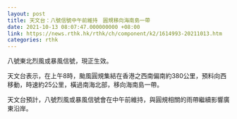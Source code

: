 ```yaml
---
layout: post
title: 天文台：八號信號中午前維持　圓規移向海南島一帶
date: 2021-10-13 08:07:47.000000000 +08:00
link: https://news.rthk.hk/rthk/ch/component/k2/1614993-20211013.htm
categories: rthk
---
```


八號東北烈風或暴風信號，現正生效。

天文台表示，在上午8時，颱風圓規集結在香港之西南偏南約380公里，預料向西移動，時速約25公里，橫過南海北部，移向海南島一帶。

天文台預計，八號烈風或暴風信號會在中午前維持，與圓規相關的雨帶繼續影響廣東沿岸。
